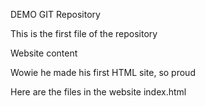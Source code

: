 DEMO GIT Repository

This is the first file of the repository

Website content

Wowie he made his first HTML site, so proud

Here are the files in the website
index.html